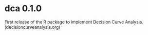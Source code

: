 # dca 0.1.0

First release of the R package to implement Decision Curve Analysis. (decisioncurveanalysis.org)

